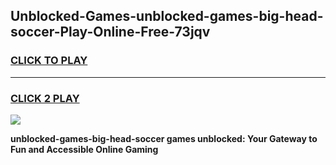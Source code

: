 
## Unblocked-Games-unblocked-games-big-head-soccer-Play-Online-Free-73jqv
<h3>
<a href="https://premium76.site?title=unblocked-games-big-head-soccer&ref=26A">CLICK TO PLAY</a></h3>
<hr>

<h3>
<a href="https://premium76.site?title=unblocked-games-big-head-soccer&ref=26A">CLICK 2 PLAY</a>
  
</h3>

<a href="https://premium76.site?title=unblocked-games-big-head-soccer&ref=26A"><img src="https://clearcache.store/games.png"></a>


**unblocked-games-big-head-soccer games unblocked: Your Gateway to Fun and Accessible Online Gaming**
